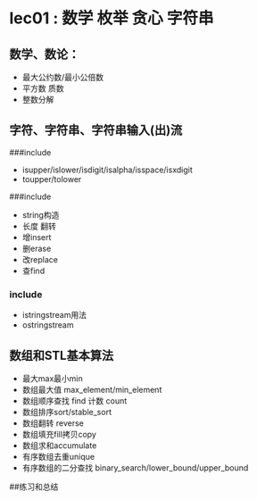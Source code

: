 # lec01 : 数学 枚举 贪心 字符串
## 数学、数论：
- 最大公约数/最小公倍数
- 平方数 质数
- 整数分解

## 字符、字符串、字符串输入(出)流
###include<cctype>
- isupper/islower/isdigit/isalpha/isspace/isxdigit
- toupper/tolower

###include<string>
- string构造  
- 长度 翻转
- 增insert
- 删erase
- 改replace
- 查find

### include<sstream>
- istringstream用法
- ostringstream

## 数组和STL基本算法
- 最大max最小min
- 数组最大值 max_element/min_element
- 数组顺序查找 find 计数 count
- 数组排序sort/stable_sort
- 数组翻转 reverse
- 数组填充fill拷贝copy
- 数组求和accumulate
- 有序数组去重unique
- 有序数组的二分查找 binary_search/lower_bound/upper_bound

##练习和总结



